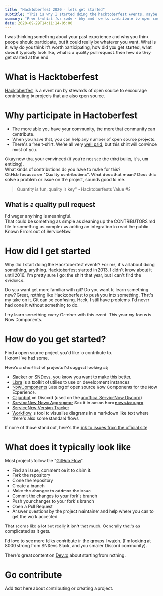 ```yaml
---
title: "Hacktoberfest 2020 - lets get started"
subtitle: "This is why I started doing the hacktoberfest events, maybe you should too."
summary: "Free t-shirt for code - Why and how to contribute to open source"
date: 2020-09-29T14:11:14-05:00
---
```

 I was thinking something about your past experience and why you think people should participate, but it could really be whatever you want.
 What is it, why do you think it’s worth participating, how did you get started, what does it typically look like, what is a quality pull request, then how do they get started at the end.


# What is Hacktoberfest

[Hacktoberfest][1] is a event run by stewards of open source to encourage contributing to projects that are also open source.

# Why participate in Hactoberfest  

- The more able you have your community, the more that community can contribute.  
- When you have that, you can help any number of open source projects.
- There's a free t-shirt.  We're all very [well paid](https://codecreative.io/blog/service-now-salary-influence-survey-2020/), 
  but this shirt will convince most of you.

Okay now that your convinced (if you're not see the third bullet, it's, um enticing).  
What kinds of contributions do you have to make for this?  
GitHub focuses on "Quality contributions".
What does that mean?  Does this solve a problem or issue on the project, sounds good to me. 
> Quantity is fun, quality is key" - Hacktoberfests Value #2

## What is a quality pull request

I'd wager anything is meaningful.  
That could be something as simple as cleaning up the CONTRIBUTORS.md file to something as complex as adding an integration to read the public Known Errors out of ServiceNow.

# How did I get started

Why did I start doing the Hacktoberfest events?  For me, it's all about doing something, anything.
Hacktoberfest started in 2013.  I didn't know about it until 2016.  I'm pretty sure I got the shirt that year, but I can't find the evidence.

Do you want get more familiar with git?  Do you want to learn something new?  Great, nothing like Hacktoberfest to push you into something.  That's my take on it.
Git can be confusing.  Heck, I still have problems.  I'd never had done it without something to do.

I try learn something every October with this event.  This year my focus is Now Components.

# How do you get started?

Find a open source project you'd like to contribute to.  
I know I've had some.  

Here's a short list of projects I'd suggest looking at;

- [Slacker](https://github.com/ServiceNowDevProgram/sn-slack-points-thing/) on [SNDevs](https://sndevs.slack.com/), you know you want to make this better.
- [Libra](https://github.com/j4rodm/sn-libra/) is a toolkit of utilies to use on development instances.
- [NowComponents](https://github.com/NowComponents/nowcomponents.github.io/) Catalog of open source Now Components for the Now Experience.
- [Cajunbot](https://github.com/jacebenson/cajunbot) on Discord (used on the [unoffical ServiceNow Discord](https://discord.gg/QaMwnGd))
- [ServiceNow News Aggregetor](https://github.com/jacebenson/news-api) See it in action here [news.jace.pro](https://news.jace.pro)
- [ServiceNow Version Tracker](https://github.com/jacebenson/sndocs)
- [Workflow](https://github.com/jacebenson/workflow) is tool to visualize diagrams in a markdown like text where there's also some standard flows

If none of those stand out, here's the [link to issues from the official site](https://github.com/search?q=label%3Ahacktoberfest+state%3Aopen+no%3Aassignee+is%3Aissue&type=Issues)



# What does it typically look like

Most projects follow the "[GitHub Flow][2]".
- Find an issue, comment on it to claim it.
- Fork the repository
- Clone the repository 
- Create a branch
- Make the changes to address the issue
- Commit the changes to your fork's branch
- Push your changes to your fork's branch
- Open a Pull Request
- Answer questions by the project maintainer and help where you can to get the work accepted

That seems like a lot but really it isn't that much.  Generally that's as complicated as it gets.  

I'd love to see more folks contribute in the groups I watch.  (I'm looking at 8000 strong from SNDevs Slack, and you smaller Discord community).  

There's great content on [Dev.to][3] about starting from nothing.

# Go contribute

Add text here about contributing or creating a project.

[1]: https://hacktoberfest.digitalocean.com/ "Hacktoberfest"
[2]: https://guides.github.com/introduction/flow/ "GitHub Flow"
[3]: https://dev.to/tcgronk/beginners-guide-to-hacktoberfest-3m0m "Beginners Guide to Hacktoberfest"